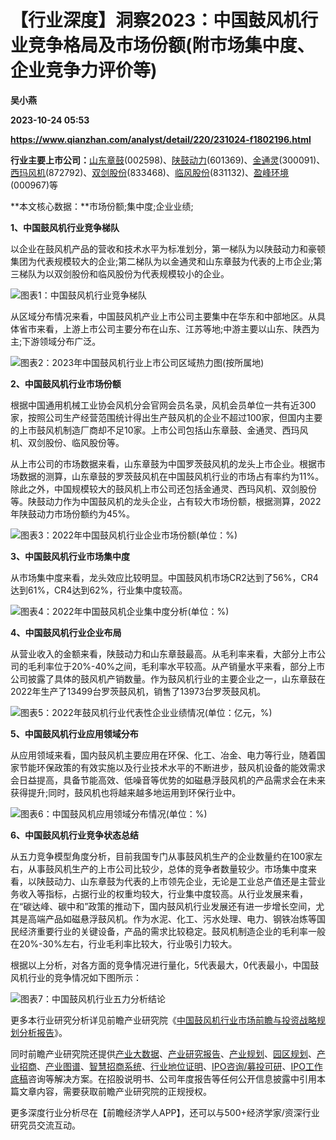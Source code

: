 # 【行业深度】洞察2023：中国鼓风机行业竞争格局及市场份额(附市场集中度、企业竞争力评价等)
**吴小燕**

**2023-10-24 05:53**

**https://www.qianzhan.com/analyst/detail/220/231024-f1802196.html**

**行业主要上市公司：**[山东章鼓](https://stock.qianzhan.com/hs/zhengquan_002598.SZ.html)(002598)、[陕鼓动力](https://stock.qianzhan.com/hs/zhengquan_601369.SH.html)(601369)、[金通灵](https://stock.qianzhan.com/hs/zhengquan_300091.SZ.html)(300091)、[西玛风机](https://stock.qianzhan.com/neeq/zhengquan_872792.OC.html)(872792)、[双剑股份](https://stock.qianzhan.com/neeq/zhengquan_833468.OC.html)(833468)、[临风股份](https://stock.qianzhan.com/neeq/zhengquan_831132.OC.html)(831132)、[盈峰环境](https://stock.qianzhan.com/hs/zhengquan_000967.SZ.html)(000967)等

**本文核心数据：**市场份额;集中度;企业业绩;

**1、中国鼓风机行业竞争梯队**

以企业在鼓风机产品的营收和技术水平为标准划分，第一梯队为以陕鼓动力和豪顿集团为代表规模较大的企业;第二梯队为以金通灵和山东章鼓为代表的上市企业;第三梯队为以双剑股份和临风股份为代表规模较小的企业。

![图表1：中国鼓风机行业竞争梯队](https://img3.qianzhan.com/news/202310/24/20231024-57dd5d62fa05d3c7.png)

从区域分布情况来看，中国鼓风机产业上市公司主要集中在华东和中部地区。从具体省市来看，上游上市公司主要分布在山东、江苏等地;中游主要以山东、陕西为主;下游领域分布广泛。

![图表2：2023年中国鼓风机行业上市公司区域热力图(按所属地)](https://img3.qianzhan.com/news/202310/24/20231024-5b1f6b1b8cef1283.png)

**2、中国鼓风机行业市场份额**

根据中国通用机械工业协会风机分会官网会员名录，风机会员单位一共有近300家，按照公司生产经营范围统计得出生产鼓风机的企业不超过100家，但国内主要的上市鼓风机制造厂商却不足10家。上市公司包括山东章鼓、金通灵、西玛风机、双剑股份、临风股份等。

从上市公司的市场数据来看，山东章鼓为中国罗茨鼓风机的龙头上市企业。根据市场数据的测算，山东章鼓的罗茨鼓风机在中国鼓风机行业的市场占有率约为11%。除此之外，中国规模较大的鼓风机上市公司还包括金通灵、西玛风机、双剑股份等。陕鼓动力作为中国鼓风机的龙头企业，占有较大市场份额，根据测算，2022年陕鼓动力市场份额约为45%。

![图表3：2022年中国鼓风机行业企业市场份额(单位：%)](https://img3.qianzhan.com/news/202310/24/20231024-1a9912d4e6a581d8.png)

**3、中国鼓风机行业市场集中度**

从市场集中度来看，龙头效应比较明显。中国鼓风机市场CR2达到了56%，CR4达到61%，CR4达到62%，行业集中度较高。

![图表4：2022年中国鼓风机企业集中度分析(单位：%)](https://img3.qianzhan.com/news/202310/24/20231024-35386ce97238e952.png)

**4、中国鼓风机行业企业布局**

从营业收入的金额来看，陕鼓动力和山东章鼓最高。从毛利率来看，大部分上市公司的毛利率位于20%-40%之间，毛利率水平较高。从产销量水平来看，部分上市公司披露了具体的鼓风机产销数量。作为鼓风机行业的主要企业之一，山东章鼓在2022年生产了13499台罗茨鼓风机，销售了13973台罗茨鼓风机。

![图表5：2022年鼓风机行业代表性企业业绩情况(单位：亿元，%)](https://img3.qianzhan.com/news/202310/24/20231024-c6264532853f130d.png)

**5、中国鼓风机行业应用领域分布**

从应用领域来看，国内鼓风机主要应用在环保、化工、冶金、电力等行业，随着国家节能环保政策的有效实施以及行业技术水平的不断进步，鼓风机设备的能效需求会日益提高，具备节能高效、低噪音等优势的如磁悬浮鼓风机的产品需求会在未来获得提升;同时，鼓风机也将越来越多地运用到环保行业中。

![图表6：中国鼓风机应用领域分布情况(单位：%)](https://img3.qianzhan.com/news/202310/24/20231024-498dc8c0e085d14b.png)

**6、中国鼓风机行业竞争状态总结**

从五力竞争模型角度分析，目前我国专门从事鼓风机生产的企业数量约在100家左右，从事鼓风机生产的上市公司比较少，总体的竞争者数量较少。市场集中度来看，以陕鼓动力、山东章鼓为代表的上市领先企业，无论是工业总产值还是主营业务收入等指标，占据行业的权重均较大，行业集中度较高。从行业发展来看，在“碳达峰、碳中和”政策的推动下，国内鼓风机行业发展还有进一步增长空间，尤其是高端产品如磁悬浮鼓风机。作为水泥、化工、污水处理、电力、钢铁冶炼等国民经济重要行业的关键设备，产品的需求比较稳定。鼓风机制造企业的毛利率一般在20%-30%左右，行业毛利率比较大，行业吸引力较大。

根据以上分析，对各方面的竞争情况进行量化，5代表最大，0代表最小，中国鼓风机行业的竞争情况如下图所示：

![图表7：中国鼓风机行业五力分析结论](https://img3.qianzhan.com/news/202310/24/20231024-8a95699f2c713540.png)

更多本行业研究分析详见前瞻产业研究院《[中国鼓风机行业市场前瞻与投资战略规划分析报告](https://bg.qianzhan.com/report/detail/95760796b32543c8.html)》。

同时前瞻产业研究院还提供[产业大数据](https://d.qianzhan.com/)、[产业研究报告](https://bg.qianzhan.com/report/hotlist/)、[产业规划](https://f.qianzhan.com/chanyeguihua2/)、[园区规划](https://f.qianzhan.com/yuanqu/)、[产业招商](https://f.qianzhan.com/chanyezhaoshang/)、[产业图谱](https://bg.qianzhan.com/report/lianglian/)、[智慧招商系统](https://z.qianzhan.com/)、[行业地位证明](https://bg.qianzhan.com/report/qyppcs)、[IPO咨询/募投可研](https://ipo.qianzhan.com/mutou/)、[IPO工作底稿](https://ipo.qianzhan.com/digao/)咨询等解决方案。在招股说明书、公司年度报告等任何公开信息披露中引用本篇文章内容，需要获取前瞻产业研究院的正规授权。

更多深度行业分析尽在【前瞻经济学人APP】，还可以与500+经济学家/资深行业研究员交流互动。